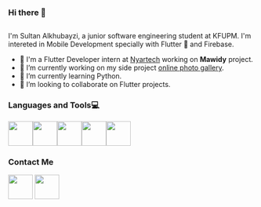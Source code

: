 ### Hi there 👋

##

I'm Sultan Alkhubayzi, a junior software engineering student at KFUPM. I'm intereted in Mobile Development specially with Flutter 💙 and Firebase.


- 💼 I'm a Flutter Developer intern at [Nyartech](https://github.com/nyartech) working on **Mawidy** project.
- 🔭 I’m currently working on my side project [online photo gallery](https://github.com/Sultan-dev/online_photo_gallery).
- 🌱 I’m currently learning Python.
- 👯 I’m looking to collaborate on Flutter projects.





### Languages and Tools💻


[<img src="https://user-images.githubusercontent.com/80318856/151713183-a863a2b0-45f7-43d6-84c0-c3aa129f6c11.png" width="50" height="50">](https://flutter.dev/)[<img src="https://user-images.githubusercontent.com/80318856/151713181-a62eaffc-e6bb-4a06-8089-8dabb2abfe8e.png" width="50" height="50">](https://bit.ly/3HgQQbY)[<img src="https://user-images.githubusercontent.com/80318856/151713172-f2a48398-5bb9-433f-8f5d-e56e096bcfb7.png" width="50" height="50">](https://dart.dev/)[<img src="https://user-images.githubusercontent.com/80318856/151713192-49cf0bd8-8eb0-4f7d-8d2e-1ec5f5cbbb5c.png" width="50" height="50">](https://www.java.com/en/)[<img src="https://user-images.githubusercontent.com/80318856/151713180-64fb7b1d-106c-4fc0-96a9-1935c6be6667.png" width="50" height="50">](https://www.python.org/)





### Contact Me


[<img src="https://user-images.githubusercontent.com/80318856/151713701-10f26dc6-39de-4b55-bbac-617f8b652b10.png" width="50" height="50">](https://bit.ly/3ASfwFm)
[<img src="https://user-images.githubusercontent.com/80318856/151713704-ee00695d-906d-4f7f-8f98-abd687572303.png" width="50" height="50">](mailto:s.alkhubayzi@gmail.com)
